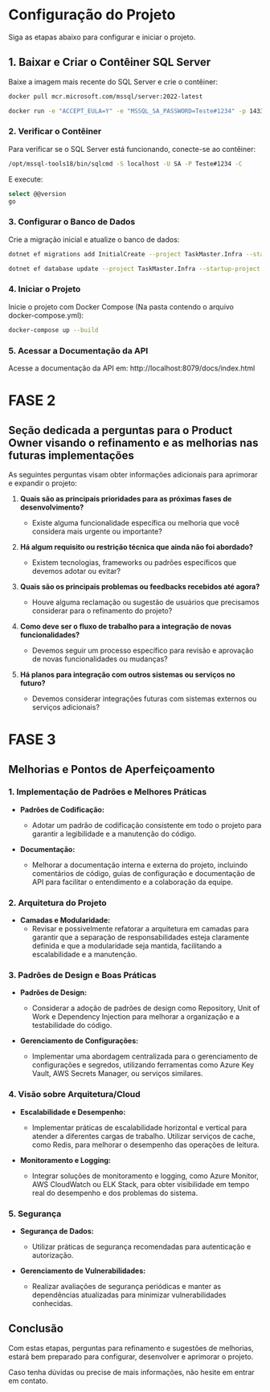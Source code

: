 # Configuração do Projeto

Siga as etapas abaixo para configurar e iniciar o projeto.

## 1. Baixar e Criar o Contêiner SQL Server

Baixe a imagem mais recente do SQL Server e crie o contêiner:

```bash
docker pull mcr.microsoft.com/mssql/server:2022-latest

docker run -e "ACCEPT_EULA=Y" -e "MSSQL_SA_PASSWORD=Teste#1234" -p 1433:1433 --name sqlserverdb -d mcr.microsoft.com/mssql/server:2022-latest
```

### 2. Verificar o Contêiner
Para verificar se o SQL Server está funcionando, conecte-se ao contêiner:

```bash
/opt/mssql-tools18/bin/sqlcmd -S localhost -U SA -P Teste#1234 -C
```

E execute:
```sql
select @@version
go
```

### 3. Configurar o Banco de Dados
Crie a migração inicial e atualize o banco de dados:
```bash
dotnet ef migrations add InitialCreate --project TaskMaster.Infra --startup-project TaskMaster.WebApi

dotnet ef database update --project TaskMaster.Infra --startup-project TaskMaster.WebApi
```

### 4. Iniciar o Projeto
Inicie o projeto com Docker Compose (Na pasta contendo o arquivo docker-compose.yml):
```bash
docker-compose up --build
```

### 5. Acessar a Documentação da API
Acesse a documentação da API em:
http://localhost:8079/docs/index.html

# FASE 2

## Seção dedicada a perguntas para o Product Owner visando o refinamento e as melhorias nas futuras implementações

As seguintes perguntas visam obter informações adicionais para aprimorar e expandir o projeto:

1. **Quais são as principais prioridades para as próximas fases de desenvolvimento?**
   - Existe alguma funcionalidade específica ou melhoria que você considera mais urgente ou importante?

2. **Há algum requisito ou restrição técnica que ainda não foi abordado?**
   - Existem tecnologias, frameworks ou padrões específicos que devemos adotar ou evitar?

4. **Quais são os principais problemas ou feedbacks recebidos até agora?**
   - Houve alguma reclamação ou sugestão de usuários que precisamos considerar para o refinamento do projeto?

5. **Como deve ser o fluxo de trabalho para a integração de novas funcionalidades?**
   - Devemos seguir um processo específico para revisão e aprovação de novas funcionalidades ou mudanças?

6. **Há planos para integração com outros sistemas ou serviços no futuro?**
   - Devemos considerar integrações futuras com sistemas externos ou serviços adicionais?

# FASE 3

## Melhorias e Pontos de Aperfeiçoamento

### 1. Implementação de Padrões e Melhores Práticas

- **Padrões de Codificação:**
  - Adotar um padrão de codificação consistente em todo o projeto para garantir a legibilidade e a manutenção do código.

- **Documentação:**
  - Melhorar a documentação interna e externa do projeto, incluindo comentários de código, guias de configuração e documentação de API para facilitar o entendimento e a colaboração da equipe.

### 2. Arquitetura do Projeto

- **Camadas e Modularidade:**
  - Revisar e possivelmente refatorar a arquitetura em camadas para garantir que a separação de responsabilidades esteja claramente definida e que a modularidade seja mantida, facilitando a escalabilidade e a manutenção.

### 3. Padrões de Design e Boas Práticas

- **Padrões de Design:**
  - Considerar a adoção de padrões de design como Repository, Unit of Work e Dependency Injection para melhorar a organização e a testabilidade do código.

- **Gerenciamento de Configurações:**
  - Implementar uma abordagem centralizada para o gerenciamento de configurações e segredos, utilizando ferramentas como Azure Key Vault, AWS Secrets Manager, ou serviços similares.

### 4. Visão sobre Arquitetura/Cloud

- **Escalabilidade e Desempenho:**
  - Implementar práticas de escalabilidade horizontal e vertical para atender a diferentes cargas de trabalho. Utilizar serviços de cache, como Redis, para melhorar o desempenho das operações de leitura.

- **Monitoramento e Logging:**
  - Integrar soluções de monitoramento e logging, como Azure Monitor, AWS CloudWatch ou ELK Stack, para obter visibilidade em tempo real do desempenho e dos problemas do sistema.

### 5. Segurança

- **Segurança de Dados:**
  - Utilizar práticas de segurança recomendadas para autenticação e autorização.

- **Gerenciamento de Vulnerabilidades:**
  - Realizar avaliações de segurança periódicas e manter as dependências atualizadas para minimizar vulnerabilidades conhecidas.

## Conclusão

Com estas etapas, perguntas para refinamento e sugestões de melhorias, estará bem preparado para configurar, desenvolver e aprimorar o projeto. 

Caso tenha dúvidas ou precise de mais informações, não hesite em entrar em contato.

